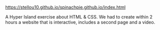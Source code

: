 https://stellou10.github.io/spinachpie.github.io/index.html

A Hyper Island exercise about HTML & CSS. We had to create within 2 hours a website that is interactive, includes a second page and a video. 
